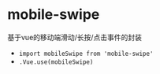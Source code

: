 # mobile-swipe
基于vue的移动端滑动/长按/点击事件的封装

+ `import mobileSwipe from 'mobile-swipe'`
+ `.Vue.use(mobileSwipe)`
